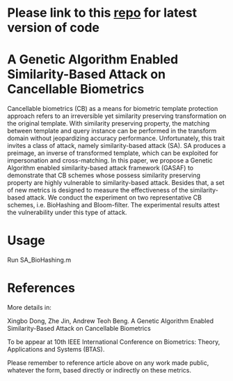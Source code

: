 # Please link to this [repo](https://github.com/biometricsecurity/On-the-security-risks-of-cancelable-biometrics) for latest version of code 


# A Genetic Algorithm Enabled Similarity-Based Attack on Cancellable Biometrics

Cancellable biometrics (CB) as a means for biometric template protection approach refers to an irreversible yet similarity preserving transformation on the original template. With similarity preserving property, the matching between template and query instance can be performed in the transform domain without jeopardizing accuracy performance.  Unfortunately, this trait invites a class of attack, namely similarity-based attack (SA). SA produces a preimage, an inverse of transformed template, which can be exploited for impersonation and cross-matching. In this paper, we propose a Genetic Algorithm enabled similarity-based attack framework (GASAF) to demonstrate that CB schemes whose possess similarity preserving property are highly vulnerable to similarity-based attack. Besides that, a set of new metrics is designed to measure the effectiveness of the similarity-based attack. We conduct the experiment on two representative CB schemes, i.e. BioHashing and Bloom-filter. The experimental results attest the vulnerability under this type of attack.



# Usage
Run SA_BioHashing.m

# References
More details in:

Xingbo Dong,  Zhe Jin, Andrew Teoh Beng. A Genetic Algorithm Enabled Similarity-Based Attack on Cancellable Biometrics

To be appear at 10th IEEE International Conference on Biometrics: Theory, Applications and Systems (BTAS). 

Please remember to reference article above on any work made public, whatever the form, based directly or indirectly on these metrics.


